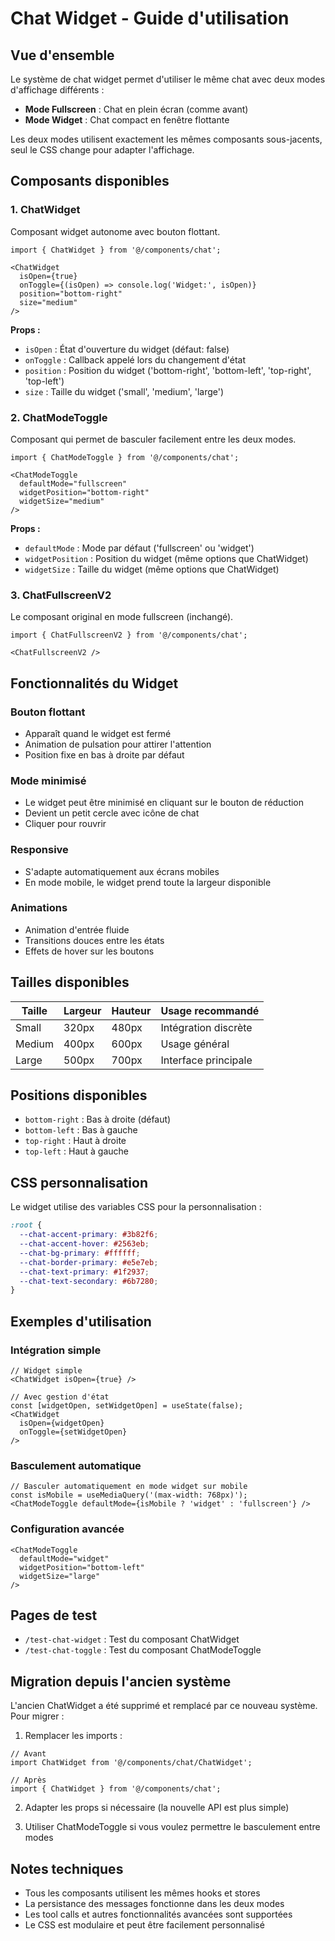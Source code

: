 # Chat Widget - Guide d'utilisation

## Vue d'ensemble

Le système de chat widget permet d'utiliser le même chat avec deux modes d'affichage différents :
- **Mode Fullscreen** : Chat en plein écran (comme avant)
- **Mode Widget** : Chat compact en fenêtre flottante

Les deux modes utilisent exactement les mêmes composants sous-jacents, seul le CSS change pour adapter l'affichage.

## Composants disponibles

### 1. ChatWidget
Composant widget autonome avec bouton flottant.

```tsx
import { ChatWidget } from '@/components/chat';

<ChatWidget
  isOpen={true}
  onToggle={(isOpen) => console.log('Widget:', isOpen)}
  position="bottom-right"
  size="medium"
/>
```

**Props :**
- `isOpen` : État d'ouverture du widget (défaut: false)
- `onToggle` : Callback appelé lors du changement d'état
- `position` : Position du widget ('bottom-right', 'bottom-left', 'top-right', 'top-left')
- `size` : Taille du widget ('small', 'medium', 'large')

### 2. ChatModeToggle
Composant qui permet de basculer facilement entre les deux modes.

```tsx
import { ChatModeToggle } from '@/components/chat';

<ChatModeToggle
  defaultMode="fullscreen"
  widgetPosition="bottom-right"
  widgetSize="medium"
/>
```

**Props :**
- `defaultMode` : Mode par défaut ('fullscreen' ou 'widget')
- `widgetPosition` : Position du widget (même options que ChatWidget)
- `widgetSize` : Taille du widget (même options que ChatWidget)

### 3. ChatFullscreenV2
Le composant original en mode fullscreen (inchangé).

```tsx
import { ChatFullscreenV2 } from '@/components/chat';

<ChatFullscreenV2 />
```

## Fonctionnalités du Widget

### Bouton flottant
- Apparaît quand le widget est fermé
- Animation de pulsation pour attirer l'attention
- Position fixe en bas à droite par défaut

### Mode minimisé
- Le widget peut être minimisé en cliquant sur le bouton de réduction
- Devient un petit cercle avec icône de chat
- Cliquer pour rouvrir

### Responsive
- S'adapte automatiquement aux écrans mobiles
- En mode mobile, le widget prend toute la largeur disponible

### Animations
- Animation d'entrée fluide
- Transitions douces entre les états
- Effets de hover sur les boutons

## Tailles disponibles

| Taille | Largeur | Hauteur | Usage recommandé |
|--------|---------|---------|------------------|
| Small  | 320px   | 480px   | Intégration discrète |
| Medium | 400px   | 600px   | Usage général |
| Large  | 500px   | 700px   | Interface principale |

## Positions disponibles

- `bottom-right` : Bas à droite (défaut)
- `bottom-left` : Bas à gauche
- `top-right` : Haut à droite
- `top-left` : Haut à gauche

## CSS personnalisation

Le widget utilise des variables CSS pour la personnalisation :

```css
:root {
  --chat-accent-primary: #3b82f6;
  --chat-accent-hover: #2563eb;
  --chat-bg-primary: #ffffff;
  --chat-border-primary: #e5e7eb;
  --chat-text-primary: #1f2937;
  --chat-text-secondary: #6b7280;
}
```

## Exemples d'utilisation

### Intégration simple
```tsx
// Widget simple
<ChatWidget isOpen={true} />

// Avec gestion d'état
const [widgetOpen, setWidgetOpen] = useState(false);
<ChatWidget 
  isOpen={widgetOpen} 
  onToggle={setWidgetOpen} 
/>
```

### Basculement automatique
```tsx
// Basculer automatiquement en mode widget sur mobile
const isMobile = useMediaQuery('(max-width: 768px)');
<ChatModeToggle defaultMode={isMobile ? 'widget' : 'fullscreen'} />
```

### Configuration avancée
```tsx
<ChatModeToggle
  defaultMode="widget"
  widgetPosition="bottom-left"
  widgetSize="large"
/>
```

## Pages de test

- `/test-chat-widget` : Test du composant ChatWidget
- `/test-chat-toggle` : Test du composant ChatModeToggle

## Migration depuis l'ancien système

L'ancien ChatWidget a été supprimé et remplacé par ce nouveau système. Pour migrer :

1. Remplacer les imports :
```tsx
// Avant
import ChatWidget from '@/components/chat/ChatWidget';

// Après
import { ChatWidget } from '@/components/chat';
```

2. Adapter les props si nécessaire (la nouvelle API est plus simple)

3. Utiliser ChatModeToggle si vous voulez permettre le basculement entre modes

## Notes techniques

- Tous les composants utilisent les mêmes hooks et stores
- La persistance des messages fonctionne dans les deux modes
- Les tool calls et autres fonctionnalités avancées sont supportées
- Le CSS est modulaire et peut être facilement personnalisé 